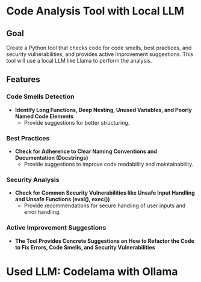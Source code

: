 # Code Analysis Tool with Local LLM

## Goal
Create a Python tool that checks code for code smells, best practices, and security vulnerabilities, and provides active improvement suggestions. This tool will use a local LLM like Llama to perform the analysis.

## Features

### Code Smells Detection
- **Identify Long Functions, Deep Nesting, Unused Variables, and Poorly Named Code Elements**
  - Provide suggestions for better structuring.

### Best Practices
- **Check for Adherence to Clear Naming Conventions and Documentation (Docstrings)**
  - Provide suggestions to improve code readability and maintainability.

### Security Analysis
- **Check for Common Security Vulnerabilities like Unsafe Input Handling and Unsafe Functions (eval(), exec())**
  - Provide recommendations for secure handling of user inputs and error handling.

### Active Improvement Suggestions
- **The Tool Provides Concrete Suggestions on How to Refactor the Code to Fix Errors, Code Smells, and Security Vulnerabilities**


# Used LLM: Codelama with Ollama
